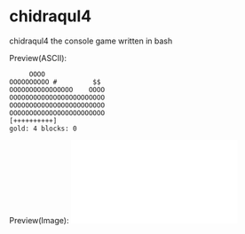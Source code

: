 # chidraqul4
chidraqul4 the console game written in bash

Preview(ASCII):
```
     OOOO               
OOOOOOOOOO #         $$
OOOOOOOOOOOOOOOO    OOOO
OOOOOOOOOOOOOOOOOOOOOOOO
OOOOOOOOOOOOOOOOOOOOOOOO
OOOOOOOOOOOOOOOOOOOOOOOO
[++++++++++]
gold: 4 blocks: 0
```

Preview(Image):
![Demo](img/chidraqul4.sh)
